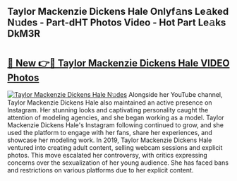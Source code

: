 ## Taylor Mackenzie Dickens Hale Onlyf𝚊ns Le𝚊ked N𝚞des - Part-dHT Photos Video - Hot Part Le𝚊ks DkM3R

# <h2><a href="http://ab5939.deff.icu/?id=Taylor+Mackenzie+Dickens+Hale">🔗 New 👉🔴 Taylor Mackenzie Dickens Hale VIDEO Photos</a></h2>

[![Taylor Mackenzie Dickens Hale N𝚞des](https://i.imgur.com/rIISA9y.gif)](http://ab5939.deff.icu/?id=Taylor+Mackenzie+Dickens+Hale)
Alongside her YouTube channel, Taylor Mackenzie Dickens Hale also maintained an active presence on Instagram. Her stunning looks and captivating personality caught the attention of modeling agencies, and she began working as a model. Taylor Mackenzie Dickens Hale's Instagram following continued to grow, and she used the platform to engage with her fans, share her experiences, and showcase her modeling work. In 2019, Taylor Mackenzie Dickens Hale ventured into creating adult content, selling webcam sessions and explicit photos. This move escalated her controversy, with critics expressing concerns over the sexualization of her young audience. She has faced bans and restrictions on various platforms due to her explicit content.
